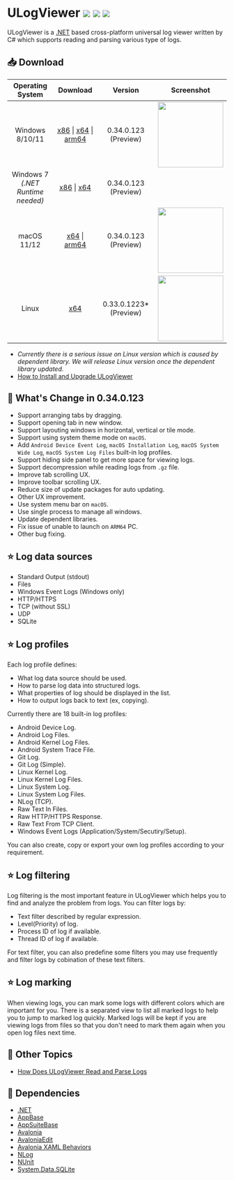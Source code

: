 # ULogViewer [![](https://img.shields.io/github/release-date-pre/carina-studio/ULogViewer?style=flat-square)](https://github.com/carina-studio/ULogViewer/releases/tag/0.33.0.1223) [![](https://img.shields.io/github/last-commit/carina-studio/ULogViewer?style=flat-square)](https://github.com/carina-studio/ULogViewer/commits/master) [![](https://img.shields.io/github/license/carina-studio/ULogViewer?style=flat-square)](https://github.com/carina-studio/ULogViewer/blob/master/LICENSE)

ULogViewer is a [.NET](https://dotnet.microsoft.com/) based cross-platform universal log viewer written by C# which supports reading and parsing various type of logs.

## 📥 Download

Operating System                      | Download | Version | Screenshot
:------------------------------------:|:--------:|:-------:|:----------:
Windows 8/10/11                       |[x86](https://github.com/carina-studio/ULogViewer/releases/download/0.34.0.123/ULogViewer-0.34.0.123-win-x86.zip) &#124; [x64](https://github.com/carina-studio/ULogViewer/releases/download/0.34.0.123/ULogViewer-0.34.0.123-win-x64.zip)  &#124; [arm64](https://github.com/carina-studio/ULogViewer/releases/download/0.34.0.123/ULogViewer-0.34.0.123-win-arm64.zip)|0.34.0.123 (Preview)|[<img src="https://carina-studio.github.io/ULogViewer/Screenshots/Screenshot_Windows_Thumb.png" width="150"/>](https://carina-studio.github.io/ULogViewer/Screenshots/Screenshot_Windows.png)
Windows 7<br/>*(.NET Runtime needed)* |[x86](https://github.com/carina-studio/ULogViewer/releases/download/0.34.0.123/ULogViewer-0.34.0.123-win-x86-fx-dependent.zip) &#124; [x64](https://github.com/carina-studio/ULogViewer/releases/download/0.34.0.123/ULogViewer-0.34.0.123-win-x64-fx-dependent.zip)|0.34.0.123 (Preview)|
macOS 11/12                           |[x64](https://github.com/carina-studio/ULogViewer/releases/download/0.34.0.123/ULogViewer-0.34.0.123-osx-x64.zip) &#124; [arm64](https://github.com/carina-studio/ULogViewer/releases/download/0.34.0.123/ULogViewer-0.34.0.123-osx-arm64.zip)|0.34.0.123 (Preview)|[<img src="https://carina-studio.github.io/ULogViewer/Screenshots/Screenshot_macOS_Thumb.png" width="150"/>](https://carina-studio.github.io/ULogViewer/Screenshots/Screenshot_macOS.png)
Linux                                 |[x64](https://github.com/carina-studio/ULogViewer/releases/download/0.33.0.1223/ULogViewer-0.33.0.1223-linux-x64.zip)|0.33.0.1223* (Preview)|[<img src="https://carina-studio.github.io/ULogViewer/Screenshots/Screenshot_Ubuntu_Thumb.png" width="150"/>](https://carina-studio.github.io/ULogViewer/Screenshots/Screenshot_Ubuntu.png)

- *Currently there is a serious issue on Linux version which is caused by dependent library. We will release Linux version once the dependent library updated.*
- [How to Install and Upgrade ULogViewer](https://carina-studio.github.io/ULogViewer/installation_and_upgrade.html)

## 📣 What's Change in 0.34.0.123
- Support arranging tabs by dragging.
- Support opening tab in new window.
- Support layouting windows in horizontal, vertical or tile mode.
- Support using system theme mode on ```macOS```.
- Add ```Android Device Event Log```, ```macOS Installation Log```, ```macOS System Wide Log```, ```macOS System Log Files``` built-in log profiles.
- Support hiding side panel to get more space for viewing logs.
- Support decompression while reading logs from ```.gz``` file.
- Improve tab scrolling UX.
- Improve toolbar scrolling UX.
- Reduce size of update packages for auto updating.
- Other UX improvement.
- Use system menu bar on ```macOS```.
- Use single process to manage all windows.
- Update dependent libraries.
- Fix issue of unable to launch on ```ARM64``` PC.
- Other bug fixing.

## ⭐ Log data sources
- Standard Output (stdout)
- Files
- Windows Event Logs (Windows only)
- HTTP/HTTPS
- TCP (without SSL)
- UDP
- SQLite

## ⭐ Log profiles
Each log profile defines:
- What log data source should be used.
- How to parse log data into structured logs.
- What properties of log should be displayed in the list.
- How to output logs back to text (ex, copying).

Currently there are 18 built-in log profiles:
- Android Device Log.
- Android Log Files.
- Android Kernel Log Files.
- Android System Trace File.
- Git Log.
- Git Log (Simple).
- Linux Kernel Log.
- Linux Kernel Log Files.
- Linux System Log.
- Linux System Log Files.
- NLog (TCP).
- Raw Text In Files.
- Raw HTTP/HTTPS Response.
- Raw Text From TCP Client.
- Windows Event Logs (Application/System/Secutiry/Setup).

You can also create, copy or export your own log profiles according to your requirement.

## ⭐ Log filtering
Log filtering is the most important feature in ULogViewer which helps you to find and analyze the problem from logs.
You can filter logs by:
- Text filter described by regular expression.
- Level(Priority) of log.
- Process ID of log if available.
- Thread ID of log if available.

For text filter, you can also predefine some filters you may use frequently and filter logs by cobination of these text filters.

## ⭐ Log marking
When viewing logs, you can mark some logs with different colors which are important for you. There is a separated view to list all marked logs to help you to jump to marked log quickly.
Marked logs will be kept if you are viewing logs from files so that you don't need to mark them again when you open log files next time.

## 📔 Other Topics
- [How Does ULogViewer Read and Parse Logs](https://carina-studio.github.io/ULogViewer/logs_reading_flow.html)

## 🤝 Dependencies
- [.NET](https://dotnet.microsoft.com/)
- [AppBase](https://github.com/carina-studio/AppBase)
- [AppSuiteBase](https://github.com/carina-studio/AppSuiteBase)
- [Avalonia](https://github.com/AvaloniaUI/Avalonia)
- [AvaloniaEdit](https://github.com/AvaloniaUI/AvaloniaEdit)
- [Avalonia XAML Behaviors](https://github.com/wieslawsoltes/AvaloniaBehaviors)
- [NLog](https://github.com/NLog/NLog)
- [NUnit](https://github.com/nunit/nunit)
- [System.Data.SQLite](https://system.data.sqlite.org/)
